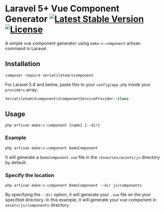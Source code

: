 # Laravel 5+ Vue Component Generator [![Latest Stable Version](https://poser.pugx.org/verzatiletom/vcomponent/v/stable)](https://packagist.org/packages/verzatiletom/vcomponent) [![License](https://poser.pugx.org/verzatiletom/vcomponent/license)](https://packagist.org/packages/verzatiletom/vcomponent)
A simple vue component generator using `make:v-component` artisan command in Laravel. 

## Installation
```
composer require verzatiletom/vcomponent
```

For Laravel 5.4  and below, paste this to your `config/app.php` inside your `providers` array.
```php
Verzatiletom\Vcomponent\VcomponentServiceProvider::class
```

## Usage
```
php artisan make:v-component {name} {--dir}
```

### Example
```
php artisan make:v-component DemoComponent
```
It will generate a `DemoComponent.vue`  file in the `resources/assets/js` directory by default.

### Specify the location
```
php artisan make:v-component DemoComponent --dir js/components
```
By specifying the `--dir` option, it will generate your `.vue` file on the your specified directory. In this example, it will generate your vue component in `assets/js/components` directory.
